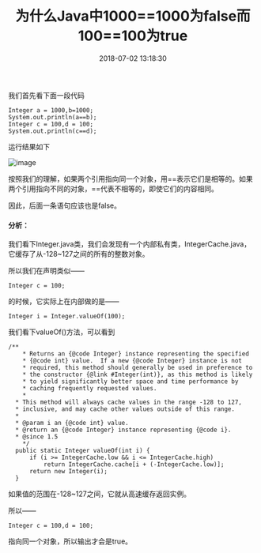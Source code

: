 ﻿---
title: 为什么Java中1000==1000为false而100==100为true
date: 2018-07-02 13:18:30
tags: 
  - Java
categories: Java基础
---
我们首先看下面一段代码

```
Integer a = 1000,b=1000;
System.out.println(a==b);
Integer c = 100,d = 100;
System.out.println(c==d);
```

<!-- more -->

运行结果如下

![image](http://upload-images.jianshu.io/upload_images/14481291-108844abf4e09bee.png?imageMogr2/auto-orient/strip%7CimageView2/2/w/1240)

按照我们的理解，如果两个引用指向同一个对象，用==表示它们是相等的。如果两个引用指向不同的对象，==代表不相等的，即使它们的内容相同。

因此，后面一条语句应该也是false。

#### 分析：

我们看下Integer.java类，我们会发现有一个内部私有类，IntegerCache.java，它缓存了从-128~127之间的所有的整数对象。

所以我们在声明类似——

```
Integer c = 100;
```

的时候，它实际上在内部做的是——

```
Integer i = Integer.valueOf(100);
```

我们看下valueOf()方法，可以看到


```
/**
	* Returns an {@code Integer} instance representing the specified 
	* {@code int} value.  If a new {@code Integer} instance is not 
	* required, this method should generally be used in preference to
	* the constructor {@link #Integer(int)}, as this method is likely 
	* to yield significantly better space and time performance by
	* caching frequently requested values.
	*
  * This method will always cache values in the range -128 to 127, 
  * inclusive, and may cache other values outside of this range. 
  * 
  * @param i an {@code int} value. 
  * @return an {@code Integer} instance representing {@code i}. 
  * @since 1.5 
 	*/
  public static Integer valueOf(int i) { 
      if (i >= IntegerCache.low && i <= IntegerCache.high) 
          return IntegerCache.cache[i + (-IntegerCache.low)]; 
      return new Integer(i); 
  }
```


如果值的范围在-128~127之间，它就从高速缓存返回实例。

所以——

```
Integer c = 100,d = 100;
```

指向同一个对象，所以输出才会是true。
